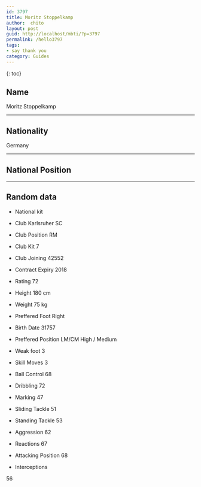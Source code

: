 ```yaml
---
id: 3797
title: Moritz Stoppelkamp
author:  chito 
layout: post
guid: http://localhost/mbti/?p=3797
permalink: /hello3797
tags:
- say thank you
category: Guides
---
```



{: toc}


## Name  
Moritz Stoppelkamp 

* * *

## Nationality  
Germany 

* * *

## National Position 

* * *

## Random data 

  * National kit 
  * Club 
Karlsruher SC 

  * Club Position 
RM 

  * Club Kit 
7 

  * Club Joining 
42552 

  * Contract Expiry 
2018 

  * Rating 
72 

  * Height 
180 cm 

  * Weight 
75 kg 

  * Preffered Foot 
Right 

  * Birth Date 
31757 

  * Preffered Position 
LM/CM High / Medium 

  * Weak foot 
3 

  * Skill Moves 
3 

  * Ball Control 
68 

  * Dribbling 
72 

  * Marking 
47 

  * Sliding Tackle 
51 

  * Standing Tackle 
53 

  * Aggression 
62 

  * Reactions 
67 

  * Attacking Position 
68 

  * Interceptions 

56</ul>